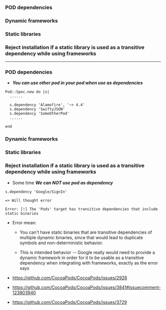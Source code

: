 ### POD dependencies
### Dynamic frameworks
### Static libraries
### Reject installation if a static library is used as a transitive dependency while using frameworks

---------------------------------

### POD dependencies
  -  ***You can use other pod in your pod when use as dependencies***

  ```
  Pod::Spec.new do |s|
    ......
    
    s.dependency 'Alamofire', '~> 4.4'
    s.dependency 'SwiftyJSON'
    s.dependency 'SomeOtherPod'
    ......

  end
  ```
  
### Dynamic frameworks

### Static libraries

### Reject installation if a static library is used as a transitive dependency while using frameworks
  - Some time ***We can NOT use pod as dependency***
  
  ```
  s.dependency 'Google/SignIn'
  
  => Will thought error
  
  Error: [!] The 'Pods' target has transitive dependencies that include static binaries

  ```
  
  - Error mean: 
    - You can't have static binaries that are transitive dependencies of multiple dynamic binaries, since that would lead to duplicate symbols and non-deterministic behavior.
  
    - This is intended behavior -- Google really would need to provide a dynamic framework in order for it to be usable as a transitive dependency when integrating with frameworks, exactly as the error says
  
  
  - https://github.com/CocoaPods/CocoaPods/issues/2926
  - https://github.com/CocoaPods/CocoaPods/issues/3841#issuecomment-123803940
  - https://github.com/CocoaPods/CocoaPods/issues/3729

